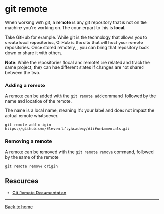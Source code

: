 # git remote

When working with git, a **remote** is any git repository that is not on the machine you're working on. The counterpart to this is **local**.

Take GitHub for example. While git is the technology that allows you to create local repositories, GitHub is the site that will host your remote repositories. Once stored remotely, , you can bring that repository back down or share it with others.

**Note**: While the repositories (local and remote) are related and track the same project, they can hae different states if changes are not shared between the two.

### Adding a remote

A remote can be added with the  `git remote add` command, followed by the name and location of the remote.

The name is a local name, meaning it's your label and does not impact the actual remote whatsoever.

```
git remote add origin https://github.com/ElevenfiftyAcademy/GitFundamentals.git
```

### Removing a remote

A remote can be removed with the `git remote remove` command, followed by the name of the remote

```
git remote remove origin
```

## Resources

- [Git Remote Documentation](https://git-scm.com/docs/git-remote)

---

[Back to home](../README.md)